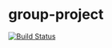 # group-project
[![Build Status](https://travis-ci.com/camiashley/group-project.svg?branch=master)](https://travis-ci.com/camiashley/group-project)
